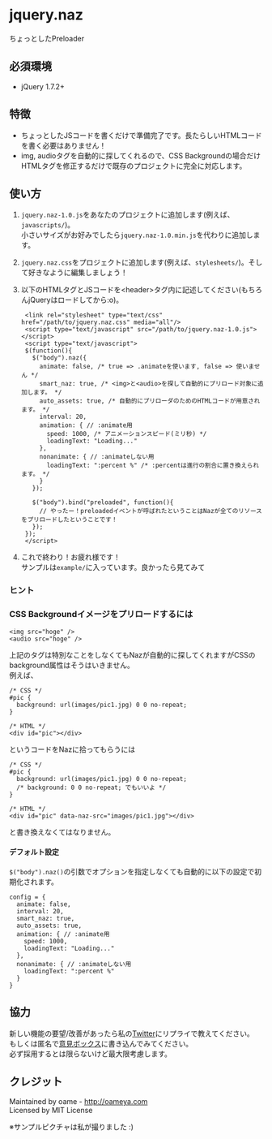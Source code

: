 # jquery.naz

ちょっとしたPreloader

## 必須環境

* jQuery 1.7.2+

## 特徴

* ちょっとしたJSコードを書くだけで準備完了です。長たらしいHTMLコードを書く必要はありません！
* img, audioタグを自動的に探してくれるので、CSS Backgroundの場合だけHTMLタグを修正するだけで既存のプロジェクトに完全に対応します。


## 使い方

1. `jquery.naz-1.0.js`をあなたのプロジェクトに追加します(例えば、`javascripts/`)。  
小さいサイズがお好みでしたら`jquery.naz-1.0.min.js`を代わりに追加します。
2. `jquery.naz.css`をプロジェクトに追加します(例えば、`stylesheets/`)。そして好きなように編集しましょう！
3. 以下のHTMLタグとJSコードを&lt;header&gt;タグ内に記述してください(もちろんjQueryはロードしてから:o)。

 		<link rel="stylesheet" type="text/css" href="/path/to/jquery.naz.css" media="all"/>
  		<script type="text/javascript" src="/path/to/jquery.naz-1.0.js"></script>
  		<script type="text/javascript">
  		$(function(){
    	  $("body").naz({
      	    animate: false, /* true => .animateを使います, false => 使いません */
      		smart_naz: true, /* <img>と<audio>を探して自動的にプリロード対象に追加します。 */
      		auto_assets: true, /* 自動的にプリローダのためのHTMLコードが用意されます。 */
      		interval: 20,
    		animation: { // :animate用
      		  speed: 1000, /* アニメーションスピード(ミリ秒) */
      		  loadingText: "Loading..."
   			},
    		nonanimate: { // :animateしない用
      		  loadingText: ":percent %" /* :percentは進行の割合に置き換えられます。 */
    		}
    	  });

    	  $("body").bind("preloaded", function(){
      	    // やったー！preloadedイベントが呼ばれたということはNazが全てのリソースをプリロードしたということです！
    	  });
   	  	});
  		</script>

 4. これで終わり！お疲れ様です！  
 サンプルは`example/`に入っています。良かったら見てみて
 
### ヒント

### CSS Backgroundイメージをプリロードするには

	<img src="hoge" />
	<audio src="hoge" />

上記のタグは特別なことをしなくてもNazが自動的に探してくれますがCSSのbackground属性はそうはいきません。  
例えば、

	/* CSS */
	#pic {
	  background: url(images/pic1.jpg) 0 0 no-repeat;
	}
	
	/* HTML */
	<div id="pic"></div>

というコードをNazに拾ってもらうには

	/* CSS */
	#pic {
	  background: url(images/pic1.jpg) 0 0 no-repeat;
	  /* background: 0 0 no-repeat; でもいいよ */
	}
	
	/* HTML */
	<div id="pic" data-naz-src="images/pic1.jpg"></div>

と書き換えなくてはなりません。

#### デフォルト設定
`$("body").naz()`の引数でオプションを指定しなくても自動的に以下の設定で初期化されます。

  	config = {
      animate: false,
      interval: 20,
      smart_naz: true,
      auto_assets: true,
      animation: { // :animate用
        speed: 1000,
        loadingText: "Loading..."
      },
      nonanimate: { // :animateしない用
        loadingText: ":percent %"
      }
    }

## 協力

新しい機能の要望/改善があったら私の[Twitter](http://twitter.com/o_ame)にリプライで教えてください。  
もしくは匿名で[意見ボックス](http://tracht.ameapp.com/w/5)に書き込んでみてください。  
必ず採用するとは限らないけど最大限考慮します。

## クレジット

Maintained by oame - http://oameya.com  
Licensed by MIT License

※サンプルピクチャは私が撮りました :)